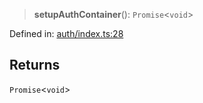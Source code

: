 > **setupAuthContainer**(): `Promise`\<`void`\>

Defined in: [auth/index.ts:28](https://github.com/AgamW017/vibe/blob/f011e99553eb05654c723a04e5f8a64502953f7a/backend/src/modules/auth/index.ts#L28)

## Returns

`Promise`\<`void`\>
